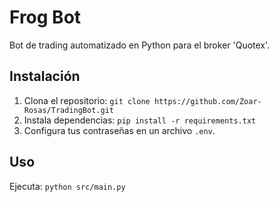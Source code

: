 # Frog Bot
Bot de trading automatizado en Python para el broker 'Quotex'.

## Instalación
1. Clona el repositorio: `git clone https://github.com/Zoar-Rosas/TradingBot.git`
2. Instala dependencias: `pip install -r requirements.txt`
3. Configura tus contraseñas en un archivo `.env`.

## Uso
Ejecuta: `python src/main.py`
